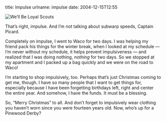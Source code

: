 title: Impulse
urlname: impulse
date: 2004-12-15T12:55

![We&#x02bc;ll Be Loyal Scouts](https://dl.dropboxusercontent.com/s/2lgxd43f34w1m4t/20041215-scout-shirt.jpg)

That&#x02bc;s right, impulse. And I&#x02bc;m not talking about subwarp speeds, Captain Picard.

Completely on impulse, I went to Waco for two days. I was helping my friend pack his things for the winter break, when I looked at my schedule &mdash; I&#x02bc;m never without my schedule, it helps prevent impulsiveness &mdash; and realized that I was doing nothing, _nothing_ for two days. So we stopped at my apartment and I packed up a bag quickly and we were on the road to Waco!

I&#x02bc;m starting to shop impulsively, too. Perhaps that&#x02bc;s just Christmas coming to get me, though. I have so many people that I want to get things for, especially because I have been forgetting birthdays left, right and center the entire year. And somehow, I have the funds. It must be a blessing.

So, &ldquo;Merry Christmas&rdquo; to all. And don&#x02bc;t forget to impulsively wear clothing you haven&#x02bc;t worn since you were fourteen years old. Now, who&#x02bc;s up for a Pinewood Derby?